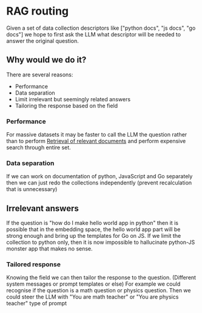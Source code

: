 # RAG routing
Given a set of data collection descriptors like \["python docs", "js docs", "go
docs"\] we hope to first ask the LLM what descriptor will be needed to answer
the original question. 

## Why would we do it?
There are several reasons:

- Performance
- Data separation
- Limit irrelevant but seemingly related answers
- Tailoring the response based on the field
### Performance
For massive datasets it may be faster to call the LLM the question rather than to perform [Retrieval of relevant documents](Retrieval%20of%20relevant%20documents.md) and perform expensive search through entire set. 

### Data separation
If we can work on documentation of python, JavaScript and Go separately then we
can just redo the collections independently (prevent recalculation that is
unnecessary)

## Irrelevant answers
If the question is "how do I make hello world app in python" then it is possible
that in the embedding space, the hello world app part will be strong enough and
bring up the templates for Go on JS. If we limit the collection to python only,
then it is now impossible to hallucinate python-JS monster app that makes no
sense. 

### Tailored response
Knowing the field we can then tailor the response to the question.
(Different system messages or prompt templates or else)
For example we could recognise if the question is a math question or physics
question. 
Then we could steer the LLM with "You are math teacher" or "You are physics
teacher" type of prompt

